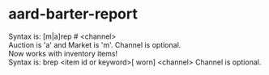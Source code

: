 # aard-barter-report
  Syntax is: [m|a]rep # \<channel\><br>
  Auction is 'a' and Market is 'm'.  Channel is optional.<br>
  Now works with inventory items!<br>
   Syntax is: brep \<item id or keyword\>[ worn] \<channel\>
   Channel is optional.

